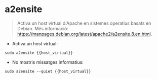 # a2ensite

> Activa un host virtual d'Apache en sistemes operatius basats en Debian.
> Més informació: <https://manpages.debian.org/latest/apache2/a2ensite.8.en.html>.

- Activa un host virtual:

`sudo a2ensite {{host_virtual}}`

- No mostris missatges informatius:

`sudo a2ensite --quiet {{host_virtual}}`
